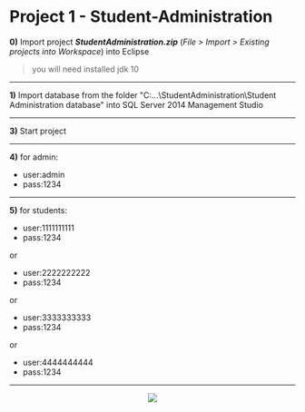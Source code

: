# Project 1 - Student-Administration

<b>0)</b> Import project <b><i>StudentAdministration.zip</i></b> (<i>File > Import > Existing projects into Workspace</i>) into Eclipse
>you will need installed jdk 10

------------------------------------------------------------------------------------------


<b>1)</b> Import database from the folder "C:\...\\StudentAdministration\Student Administration database" 
into SQL Server 2014 Management Studio

------------------------------------------------------------------------------------------

<b>3)</b> Start project

------------------------------------------------------------------------------------------

<b>4)</b> for admin:

* user:admin
* pass:1234


------------------------------------------------------------------------------------------
<b>5)</b> for students:

* user:1111111111
* pass:1234

or

* user:2222222222
* pass:1234

or

* user:3333333333
* pass:1234

or

* user:4444444444
* pass:1234

------------------------------------------------------------------------------------------
<p align = "center">
<a href="https://imgflip.com/gif/1at9hq"><img src="https://github.com/ZoranKJava/gifs/blob/master/ezgif.com-video-to-gif.gif" ></a>
